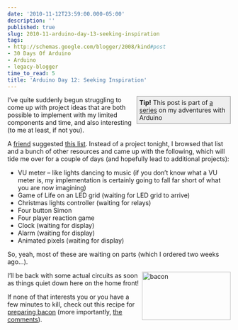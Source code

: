 ```yaml
---
date: '2010-11-12T23:59:00.000-05:00'
description: ''
published: true
slug: 2010-11-arduino-day-13-seeking-inspiration
tags:
- http://schemas.google.com/blogger/2008/kind#post
- 30 Days Of Arduino
- Arduino
- legacy-blogger
time_to_read: 5
title: 'Arduino Day 12: Seeking Inspiration'
---
```


<div style="border-bottom: #888 1px solid; border-left: #888 1px solid; padding-bottom: 5px; background-color: #eee; margin: 0px auto; padding-left: 5px; width: 200px; padding-right: 5px; float: right; border-top: #888 1px solid; border-right: #888 1px solid; padding-top: 5px;"><strong>Tip!</strong> This post is part of <a href="http://blog.wassupy.com/search/label/30%20Days%20Of%20Arduino">a series</a> on my adventures with Arduino</div>  <p>I’ve quite suddenly begun struggling to come up with project ideas that are both possible to implement with my limited components and time, and also interesting (to me at least, if not you). </p>  <p>A <a href="http://twitter.com/#!/corsae/status/1655470213300224" target="_blank">friend</a> suggested <a href="http://courses.cit.cornell.edu/ee476/FinalProjects/" target="_blank">this list</a>. Instead of a project tonight, I browsed that list and a bunch of other resources and came up with the following, which will tide me over for a couple of days (and hopefully lead to additional projects):</p>  <ul>   <li>VU meter – like lights dancing to music (if you don’t know what a VU meter is, my implementation is certainly going to fall far short of what you are now imagining) </li>    <li>Game of Life on an LED grid (waiting for LED grid to arrive) </li>    <li>Christmas lights controller (waiting for relays) </li>    <li>Four button Simon </li>    <li>Four player reaction game </li>    <li>Clock (waiting for display) </li>    <li>Alarm (waiting for display) </li>    <li>Animated pixels (waiting for display) </li> </ul>  <p>So, yeah, most of these are waiting on parts (which I ordered two weeks ago…).</p>  <p><img align="right" alt="bacon" height="109" src="http://lh6.ggpht.com/_IKD9WtY5kxU/TN4tpQM-1fI/AAAAAAAABPw/MEYJkSo2eXA/bacon%5B5%5D.png?imgmax=800" style="display: inline; float: right;" title="bacon" width="200" />I’ll be back with some actual circuits as soon as things quiet down here on the home front!</p>  <p>If none of that interests you or you have a few minutes to kill, check out this recipe for <a href="http://www.foodnetwork.com/recipes/rachael-ray/late-night-bacon-recipe/reviews/index.html" target="_blank">preparing bacon</a> (more importantly, <a href="http://www.foodnetwork.com/recipes/rachael-ray/late-night-bacon-recipe/reviews/index.html" target="_blank">the comments</a>). </p>